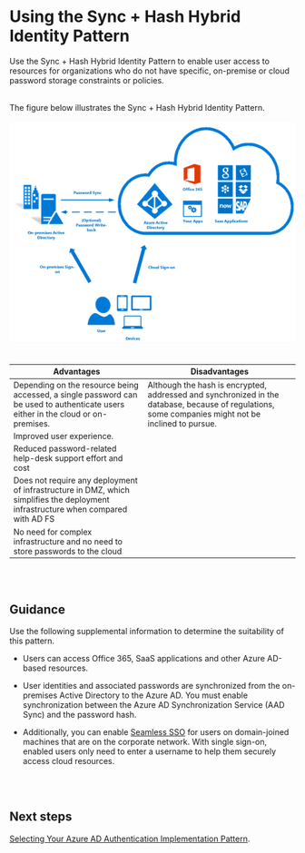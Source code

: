 # Using the Sync + Hash Hybrid Identity Pattern
Use the Sync + Hash Hybrid Identity Pattern to enable user access to resources for organizations who do not have specific, on-premise or cloud password storage constraints or policies. 
<br />
<br />

The figure below illustrates the Sync + Hash Hybrid Identity Pattern.
<br />
<br />
![SynchandHash](https://github.com/alvarovitta/Azure-Identity/blob/master/images/SynchandHash.png)
<br />
<br />

|**Advantages** | **Disadvantages** |  
| -------------| -------------| 
| Depending on the resource being accessed, a single password can be used to authenticate users either in the cloud or on-premises. |Although the hash is encrypted, addressed and synchronized in the database, because of regulations, some companies might not be inclined to pursue.|
|Improved user experience. | |
|Reduced password-related help-desk support effort and cost | |
|Does not require any deployment of infrastructure in DMZ, which simplifies the deployment infrastructure when compared with AD FS | |
|No need for complex infrastructure and no need to store passwords to the cloud | |
<br />
<br />

## Guidance
Use the following supplemental information to determine the suitability of this pattern.
- Users can access Office 365, SaaS applications and other Azure AD-based resources.

- User identities and associated passwords are synchronized from the on-premises Active Directory to the Azure AD. You must enable synchronization between the Azure AD Synchronization Service (AAD Sync) and the password hash.
	
- Additionally, you can enable [Seamless SSO](https://docs.microsoft.com/en-us/azure/active-directory/connect/active-directory-aadconnect-sso) for users on domain-joined machines that are on the corporate network. With single sign-on, enabled users only need to enter a username to help them securely access cloud resources.
<br />
<br />

## Next steps
 [Selecting Your Azure AD Authentication Implementation Pattern](1.7-Selecting-your-Azure-AD-Authentication-Implementation-Pattern.md).
